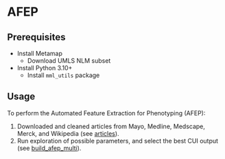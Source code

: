 
# AFEP

## Prerequisites

* Install Metamap
  * Download UMLS NLM subset
* Install Python 3.10+
  * Install `mml_utils` package

## Usage

To perform the Automated Feature Extraction for Phenotyping (AFEP):

1. Downloaded and cleaned articles from Mayo, Medline, Medscape, Merck, and Wikipedia (see [articles](articles)).
2. Run exploration of possible parameters, and select the best CUI output (see [build_afep_multi](configs/build_afep_multi.toml)).